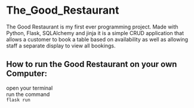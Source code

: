 # The_Good_Restaurant
The Good Restaurant is my first ever programming project. Made with Python, Flask, SQLAlchemy and jinja it is a simple CRUD application that allows a customer to book a table based on availability as well as allowing staff a separate display to view all bookings. 

## How to run the Good Restaurant on your own Computer:

open your terminal <br>
run the command <br>
```flask run ```
